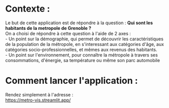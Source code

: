 # Contexte : 
Le but de cette application est de répondre à la question : **Qui sont les habitants de la metropole de Grenoble ?**\
On a choisi de répondre à cette question à l'aide de 2 axes :  
    - Un point sur la démographie, qui permet de découvrir les caractéristiques de la population de la métropole, en s'interessant aux catégories d'âge, aux catégories socio-professionnelles, et mêmes aux revenus des habitants.  
    - Un point sur l'environnement, pour connaître la métropole à travers ses consommations, d'énergie, sa température ou même son parc automobile  
  
# Comment lancer l'application :  
Rendez simplement à l'adresse :  
https://metro-vis.streamlit.app/
